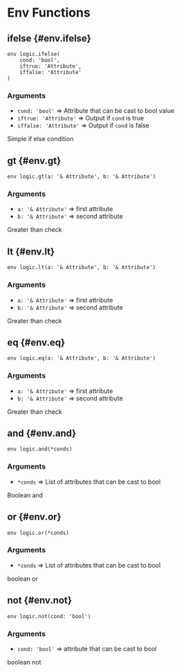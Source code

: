 # Env Functions
## ifelse {#env.ifelse}
```sig
env logic.ifelse(
    cond: 'bool',
    iftrue: 'Attribute',
    iffalse: 'Attribute'
)
```

### Arguments
- `cond: 'bool'` => Attribute that can be cast to bool value
- `iftrue: 'Attribute'` => Output if `cond` is true
- `iffalse: 'Attribute'` => Output if `cond` is false

Simple if else condition
## gt {#env.gt}
```sig
env logic.gt(a: '& Attribute', b: '& Attribute')
```

### Arguments
- `a: '& Attribute'` => first attribute
- `b: '& Attribute'` => second attribute

Greater than check
## lt {#env.lt}
```sig
env logic.lt(a: '& Attribute', b: '& Attribute')
```

### Arguments
- `a: '& Attribute'` => first attribute
- `b: '& Attribute'` => second attribute

Greater than check
## eq {#env.eq}
```sig
env logic.eq(a: '& Attribute', b: '& Attribute')
```

### Arguments
- `a: '& Attribute'` => first attribute
- `b: '& Attribute'` => second attribute

Greater than check
## and {#env.and}
```sig
env logic.and(*conds)
```

### Arguments
- `*conds` => List of attributes that can be cast to bool

Boolean and
## or {#env.or}
```sig
env logic.or(*conds)
```

### Arguments
- `*conds` => List of attributes that can be cast to bool

boolean or
## not {#env.not}
```sig
env logic.not(cond: 'bool')
```

### Arguments
- `cond: 'bool'` => attribute that can be cast to bool

boolean not
